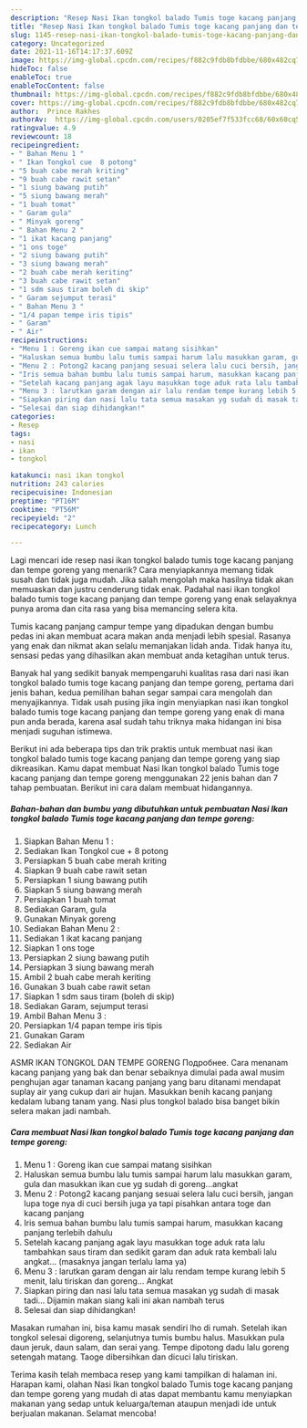 ```yaml
---
description: "Resep Nasi Ikan tongkol balado Tumis toge kacang panjang dan tempe goreng yang Lezat Sekali"
title: "Resep Nasi Ikan tongkol balado Tumis toge kacang panjang dan tempe goreng yang Lezat Sekali"
slug: 1145-resep-nasi-ikan-tongkol-balado-tumis-toge-kacang-panjang-dan-tempe-goreng-yang-lezat-sekali
category: Uncategorized
date: 2021-11-16T14:17:37.609Z
image: https://img-global.cpcdn.com/recipes/f882c9fdb8bfdbbe/680x482cq70/nasi-ikan-tongkol-balado-tumis-toge-kacang-panjang-dan-tempe-goreng-foto-resep-utama.jpg
hideToc: false
enableToc: true
enableTocContent: false
thumbnail: https://img-global.cpcdn.com/recipes/f882c9fdb8bfdbbe/680x482cq70/nasi-ikan-tongkol-balado-tumis-toge-kacang-panjang-dan-tempe-goreng-foto-resep-utama.jpg
cover: https://img-global.cpcdn.com/recipes/f882c9fdb8bfdbbe/680x482cq70/nasi-ikan-tongkol-balado-tumis-toge-kacang-panjang-dan-tempe-goreng-foto-resep-utama.jpg
author:  Prince Rakhes
authorAv:  https://img-global.cpcdn.com/users/0205ef7f533fcc68/60x60cq50/avatar.jpg
ratingvalue: 4.9
reviewcount: 18
recipeingredient:
- " Bahan Menu 1 "
- " Ikan Tongkol cue  8 potong"
- "5 buah cabe merah kriting"
- "9 buah cabe rawit setan"
- "1 siung bawang putih"
- "5 siung bawang merah"
- "1 buah tomat"
- " Garam gula"
- " Minyak goreng"
- " Bahan Menu 2 "
- "1 ikat kacang panjang"
- "1 ons toge"
- "2 siung bawang putih"
- "3 siung bawang merah"
- "2 buah cabe merah keriting"
- "3 buah cabe rawit setan"
- "1 sdm saus tiram boleh di skip"
- " Garam sejumput terasi"
- " Bahan Menu 3 "
- "1/4 papan tempe iris tipis"
- " Garam"
- " Air"
recipeinstructions:
- "Menu 1 : Goreng ikan cue sampai matang sisihkan"
- "Haluskan semua bumbu lalu tumis sampai harum lalu masukkan garam, gula dan masukkan ikan cue yg sudah di goreng...angkat"
- "Menu 2 : Potong2 kacang panjang sesuai selera lalu cuci bersih, jangan lupa toge nya di cuci bersih juga ya tapi pisahkan antara toge dan kacang panjang"
- "Iris semua bahan bumbu lalu tumis sampai harum, masukkan kacang panjang terlebih dahulu"
- "Setelah kacang panjang agak layu masukkan toge aduk rata lalu tambahkan saus tiram dan sedikit garam dan aduk rata kembali lalu angkat... (masaknya jangan terlalu lama ya)"
- "Menu 3 : larutkan garam dengan air lalu rendam tempe kurang lebih 5 menit, lalu tiriskan dan goreng... Angkat"
- "Siapkan piring dan nasi lalu tata semua masakan yg sudah di masak tadi... Dijamin makan siang kali ini akan nambah terus"
- "Selesai dan siap dihidangkan!"
categories:
- Resep
tags:
- nasi
- ikan
- tongkol

katakunci: nasi ikan tongkol 
nutrition: 243 calories
recipecuisine: Indonesian
preptime: "PT16M"
cooktime: "PT56M"
recipeyield: "2"
recipecategory: Lunch

---
```



Lagi mencari ide resep nasi ikan tongkol balado tumis toge kacang panjang dan tempe goreng yang menarik? Cara menyiapkannya memang tidak susah dan tidak juga mudah. Jika salah mengolah maka hasilnya tidak akan memuaskan dan justru cenderung tidak enak. Padahal nasi ikan tongkol balado tumis toge kacang panjang dan tempe goreng yang enak selayaknya punya aroma dan cita rasa yang bisa memancing selera kita.


Tumis kacang panjang campur tempe yang dipadukan dengan bumbu pedas ini akan membuat acara makan anda menjadi lebih spesial. Rasanya yang enak dan nikmat akan selalu memanjakan lidah anda. Tidak hanya itu, sensasi pedas yang dihasilkan akan membuat anda ketagihan untuk terus.

Banyak hal yang sedikit banyak mempengaruhi kualitas rasa dari nasi ikan tongkol balado tumis toge kacang panjang dan tempe goreng, pertama dari jenis bahan, kedua pemilihan bahan segar sampai cara mengolah dan menyajikannya. Tidak usah pusing jika ingin menyiapkan nasi ikan tongkol balado tumis toge kacang panjang dan tempe goreng yang enak di mana pun anda berada, karena asal sudah tahu triknya maka hidangan ini bisa menjadi suguhan istimewa.


Berikut ini ada beberapa tips dan trik praktis untuk membuat nasi ikan tongkol balado tumis toge kacang panjang dan tempe goreng yang siap dikreasikan. Kamu dapat membuat Nasi Ikan tongkol balado Tumis toge kacang panjang dan tempe goreng menggunakan 22 jenis bahan dan 7 tahap pembuatan. Berikut ini cara dalam membuat hidangannya.

<!--inarticleads1-->

##### Bahan-bahan dan bumbu yang dibutuhkan untuk pembuatan Nasi Ikan tongkol balado Tumis toge kacang panjang dan tempe goreng:

1. Siapkan  Bahan Menu 1 :
1. Sediakan  Ikan Tongkol cue + 8 potong
1. Persiapkan 5 buah cabe merah kriting
1. Siapkan 9 buah cabe rawit setan
1. Persiapkan 1 siung bawang putih
1. Siapkan 5 siung bawang merah
1. Persiapkan 1 buah tomat
1. Sediakan  Garam, gula
1. Gunakan  Minyak goreng
1. Sediakan  Bahan Menu 2 :
1. Sediakan 1 ikat kacang panjang
1. Siapkan 1 ons toge
1. Persiapkan 2 siung bawang putih
1. Persiapkan 3 siung bawang merah
1. Ambil 2 buah cabe merah keriting
1. Gunakan 3 buah cabe rawit setan
1. Siapkan 1 sdm saus tiram (boleh di skip)
1. Sediakan  Garam, sejumput terasi
1. Ambil  Bahan Menu 3 :
1. Persiapkan 1/4 papan tempe iris tipis
1. Gunakan  Garam
1. Sediakan  Air


ASMR IKAN TONGKOL DAN TEMPE GORENG Подробнее. Cara menanam kacang panjang yang bak dan benar sebaiknya dimulai pada awal musim penghujan agar tanaman kacang panjang yang baru ditanami mendapat suplay air yang cukup dari air hujan. Masukkan benih kacang panjang kedalam lubang tanam yang. Nasi plus tongkol balado bisa banget bikin selera makan jadi nambah. 

<!--inarticleads2-->

##### Cara membuat Nasi Ikan tongkol balado Tumis toge kacang panjang dan tempe goreng:

1. Menu 1 : Goreng ikan cue sampai matang sisihkan
1. Haluskan semua bumbu lalu tumis sampai harum lalu masukkan garam, gula dan masukkan ikan cue yg sudah di goreng...angkat
1. Menu 2 : Potong2 kacang panjang sesuai selera lalu cuci bersih, jangan lupa toge nya di cuci bersih juga ya tapi pisahkan antara toge dan kacang panjang
1. Iris semua bahan bumbu lalu tumis sampai harum, masukkan kacang panjang terlebih dahulu
1. Setelah kacang panjang agak layu masukkan toge aduk rata lalu tambahkan saus tiram dan sedikit garam dan aduk rata kembali lalu angkat... (masaknya jangan terlalu lama ya)
1. Menu 3 : larutkan garam dengan air lalu rendam tempe kurang lebih 5 menit, lalu tiriskan dan goreng... Angkat
1. Siapkan piring dan nasi lalu tata semua masakan yg sudah di masak tadi... Dijamin makan siang kali ini akan nambah terus
1. Selesai dan siap dihidangkan!

Masakan rumahan ini, bisa kamu masak sendiri lho di rumah. Setelah ikan tongkol selesai digoreng, selanjutnya tumis bumbu halus. Masukkan pula daun jeruk, daun salam, dan serai yang. Tempe dipotong dadu lalu goreng setengah matang. Taoge dibersihkan dan dicuci lalu tiriskan. 

Terima kasih telah membaca resep yang kami tampilkan di halaman ini. Harapan kami, olahan Nasi Ikan tongkol balado Tumis toge kacang panjang dan tempe goreng yang mudah di atas dapat membantu kamu menyiapkan makanan yang sedap untuk keluarga/teman ataupun menjadi ide untuk berjualan makanan. Selamat mencoba!
